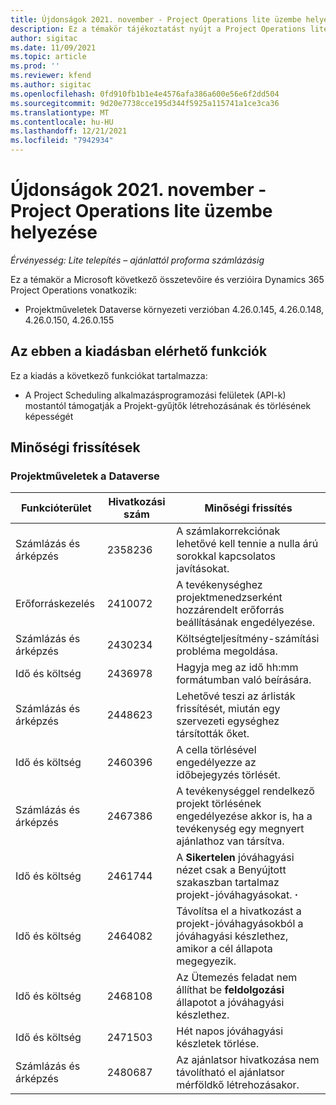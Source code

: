 ```yaml
---
title: Újdonságok 2021. november - Project Operations lite üzembe helyezése
description: Ez a témakör tájékoztatást nyújt a Project Operations lite üzembe helyezésének 2021. novemberi kiadásában elérhető minőségi frissítésekről.
author: sigitac
ms.date: 11/09/2021
ms.topic: article
ms.prod: ''
ms.reviewer: kfend
ms.author: sigitac
ms.openlocfilehash: 0fd910fb1b1e4e4576afa386a600e56e6f2dd504
ms.sourcegitcommit: 9d20e7738cce195d344f5925a115741a1ce3ca36
ms.translationtype: MT
ms.contentlocale: hu-HU
ms.lasthandoff: 12/21/2021
ms.locfileid: "7942934"
---
```

# <a name="whats-new-november-2021---project-operations-lite-deployment"></a>Újdonságok 2021. november - Project Operations lite üzembe helyezése

_Érvényesség: Lite telepítés – ajánlattól proforma számlázásig_

Ez a témakör a Microsoft következő összetevőire és verzióira Dynamics 365 Project Operations vonatkozik:

- Projektműveletek Dataverse környezeti verzióban 4.26.0.145, 4.26.0.148, 4.26.0.150, 4.26.0.155
  
## <a name="features-included-in-this-release"></a>Az ebben a kiadásban elérhető funkciók

Ez a kiadás a következő funkciókat tartalmazza:

- A Project Scheduling alkalmazásprogramozási felületek (API-k) mostantól támogatják a Projekt-gyűjtők létrehozásának és törlésének képességét

## <a name="quality-updates"></a>Minőségi frissítések

### <a name="project-operations-in-dataverse"></a>Projektműveletek a Dataverse

| Funkcióterület | Hivatkozási szám | Minőségi frissítés |
| --- | --- | --- |
| Számlázás és árképzés | 2358236 | A számlakorrekciónak lehetővé kell tennie a nulla árú sorokkal kapcsolatos javításokat. |
| Erőforráskezelés | 2410072 | A tevékenységhez projektmenedzserként hozzárendelt erőforrás beállításának engedélyezése. |
| Számlázás és árképzés | 2430234 | Költségteljesítmény-számítási probléma megoldása. |
| Idő és költség | 2436978 | Hagyja meg az idő hh:mm formátumban való beírására. |
| Számlázás és árképzés | 2448623 | Lehetővé teszi az árlisták frissítését, miután egy szervezeti egységhez társították őket. |
| Idő és költség | 2460396 | A cella törlésével engedélyezze az időbejegyzés törlését. |
| Számlázás és árképzés | 2467386 | A tevékenységgel rendelkező projekt törlésének engedélyezése akkor is, ha a tevékenység egy megnyert ajánlathoz van társítva. |
| Idő és költség | 2461744 | A **Sikertelen** jóváhagyási nézet csak a Benyújtott szakaszban tartalmaz projekt-jóváhagyásokat. **·** |
| Idő és költség | 2464082 | Távolítsa el a hivatkozást a projekt-jóváhagyásokból a jóváhagyási készlethez, amikor a cél állapota megegyezik. |
| Idő és költség | 2468108 | Az Ütemezés feladat nem állíthat be **feldolgozási** állapotot a jóváhagyási készlethez. |
| Idő és költség | 2471503 | Hét napos jóváhagyási készletek törlése. |
| Számlázás és árképzés | 2480687 | Az ajánlatsor hivatkozása nem távolítható el ajánlatsor mérföldkő létrehozásakor. |
